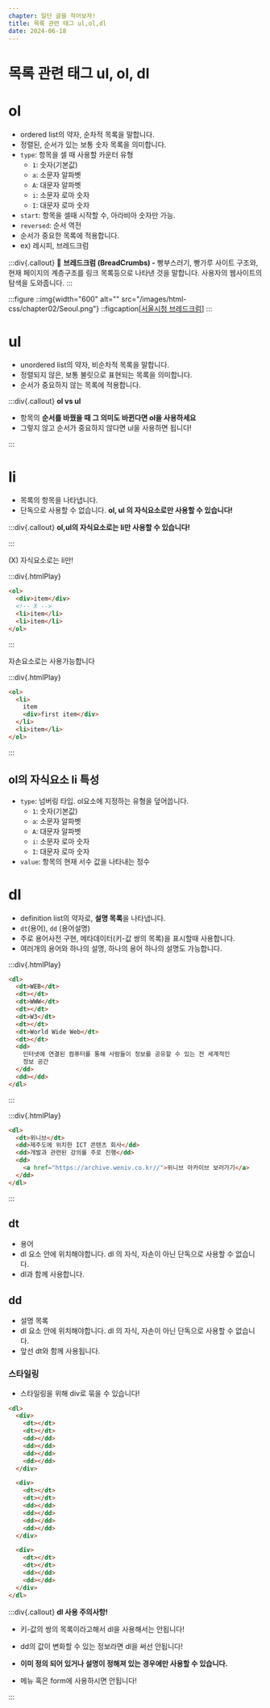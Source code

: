 ```yaml
---
chapter: 일단 글을 적어보자!
title: 목록 관련 태그 ul,ol,dl
date: 2024-06-18
---
```


# 목록 관련 태그 ul, ol, dl

# ol

- ordered list의 약자, 순차적 목록을 말합니다.
- 정렬된, 순서가 있는 보통 숫자 목록을 의미합니다.
- `type`: 항목을 셀 때 사용할 카운터 유형
  - `1`: 숫자(기본값)
  - `a`: 소문자 알파벳
  - `A`: 대문자 알파벳
  - `i`: 소문자 로마 숫자
  - `I`: 대문자 로마 숫자
- `start`: 항목을 셀때 시작할 수, 아라비아 숫자만 가능.
- `reversed`: 순서 역전
- 순서가 중요한 목록에 적용합니다.
- ex) 레시피, 브레드크럼

:::div{.callout}
🤔 **브레드크럼 (BreadCrumbs) -** 빵부스러기, 빵가루
사이트 구조와, 현재 페이지의 계층구조를 링크 목록등으로 나타낸 것을 말합니다.
사용자의 웹사이트의 탐색을 도와줍니다.
:::

:::figure
::img{width="600" alt="" src="/images/html-css/chapter02/Seoul.png"}
::figcaption[[서울시청 브레드크럼](https://www.seoul.go.kr/realmnews/in/list.do)]
:::

# ul

- unordered list의 약자, 비순차적 목록을 말합니다.
- 정렬되지 않은, 보통 불릿으로 표현되는 목록을 의미합니다.
- 순서가 중요하지 않는 목록에 적용합니다.

:::div{.callout}
**ol vs ul**

- 항목의 **순서를 바꿨을 때 그 의미도 바뀐다면 ol을 사용하세요**
- 그렇지 않고 순서가 중요하지 않다면 ul을 사용하면 됩니다!

:::

# li

- 목록의 항목을 나타냅니다.
- 단독으로 사용할 수 없습니다. **ol, ul 의 자식요소로만 사용할 수 있습니다!**

:::div{.callout}
**ol,ul의 자식요소로는 li만 사용할 수 있습니다!**

:::

(X) 자식요소로는 li만!

:::div{.htmlPlay}

```html
<ol>
  <div>item</div>
  <!-- X -->
  <li>item</li>
  <li>item</li>
</ol>
```

:::

자손요소로는 사용가능합니다

:::div{.htmlPlay}

```html
<ol>
  <li>
    item
    <div>first item</div>
  </li>
  <li>item</li>
</ol>
```

:::

## ol의 자식요소 li 특성

- `type`: 넘버링 타입. ol요소에 지정하는 유형을 덮어씁니다.
  - `1`: 숫자(기본값)
  - `a`: 소문자 알파벳
  - `A`: 대문자 알파벳
  - `i`: 소문자 로마 숫자
  - `I`: 대문자 로마 숫자
- `value`: 항목의 현재 서수 값을 나타내는 정수

# dl

- definition list의 약자로, **설명 목록**을 나타냅니다.
- `dt`(용어), `dd` (용어설명)
- 주로 용어사전 구현, 메타데이터(키-값 쌍의 목록)을 표시할때 사용합니다.
- 여러개의 용어와 하나의 설명, 하나의 용어 하나의 설명도 가능합니다.

:::div{.htmlPlay}

```html
<dl>
  <dt>WEB</dt>
  <dt></dt>
  <dt>WWW</dt>
  <dt></dt>
  <dt>W3</dt>
  <dt></dt>
  <dt>World Wide Web</dt>
  <dt></dt>
  <dd>
    인터넷에 연결된 컴퓨터를 통해 사람들이 정보를 공유할 수 있는 전 세계적인
    정보 공간
  </dd>
  <dd></dd>
</dl>
```

:::

:::div{.htmlPlay}

```html
<dl>
  <dt>위니브</dt>
  <dd>제주도에 위치한 ICT 콘텐츠 회사</dd>
  <dd>개발과 관련된 강의를 주로 진행</dd>
  <dd>
    <a href="https://archive.weniv.co.kr//">위니브 아카이브 보러가기</a>
  </dd>
</dl>
```

:::

## dt

- 용어
- dl 요소 안에 위치해야합니다. dl 의 자식, 자손이 아닌 단독으로 사용할 수 없습니다.
- dl과 함께 사용합니다.

## dd

- 설명 목록
- dl 요소 안에 위치해야합니다. dl 의 자식, 자손이 아닌 단독으로 사용할 수 없습니다.
- 앞선 dt와 함께 사용됩니다.

### 스타일링

- 스타일링을 위해 div로 묶을 수 있습니다!

```html
<dl>
  <div>
    <dt></dt>
    <dt></dt>
    <dd></dd>
    <dd></dd>
    <dd></dd>
    <dd></dd>
  </div>

  <div>
    <dt></dt>
    <dt></dt>
    <dd></dd>
    <dd></dd>
    <dd></dd>
    <dd></dd>
  </div>

  <div>
    <dt></dt>
    <dt></dt>
    <dd></dd>
    <dd></dd>
  </div>
</dl>
```

:::div{.callout}
**dl 사용 주의사항!**

- 키-값의 쌍의 목록이라고해서 dl을 사용해서는 안됩니다!
- dd의 값이 변화할 수 있는 정보라면 dl을 써선 안됩니다!
- **이미 정의 되어 있거나 설명이 정해져 있는 경우에만 사용할 수 있습니다.**

- 메뉴 혹은 form에 사용하시면 안됩니다!

:::
